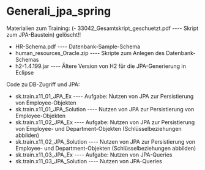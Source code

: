 # Generali_jpa_spring

Materialien zum Training:
(- 33042_Gesamtskript_geschuetzt.pdf ---- Skript zum JPA-Baustein) gelöscht!!
- HR-Schema.pdf ----   Datenbank-Sample-Schema
- human_resources_Oracle.zip   ----     Skripte zum Anlegen des Datenbank-Schemas
- h2-1.4.199.jar ----   Ältere Version von H2 für die JPA-Generierung in Eclipse


Code zu DB-Zugriff und JPA:

- sk.train.x11_01_JPA_Ex  ---- Aufgabe: Nutzen von JPA zur Persistierung von Employee-Objekten
- sk.train.x11_01_JPA_Solution   ----  Nutzen von JPA zur Persistierung von Employee-Objekten
- sk.train.x11_02_JPA_Ex ---- Aufgabe: Nutzen von JPA zur Persistierung von Employee- und Department-Objekten (Schlüsselbeziehungen abbilden)
- sk.train.x11_02_JPA_Solution ----  Nutzen von JPA zur Persistierung von Employee- und Department-Objekten (Schlüsselbeziehungen abbilden)
- sk.train.x11_03_JPA_Ex  ----  Aufgabe: Nutzen von JPA-Queries
- sk.train.x11_03_JPA_Solution  ----  Nutzen von JPA-Queries






